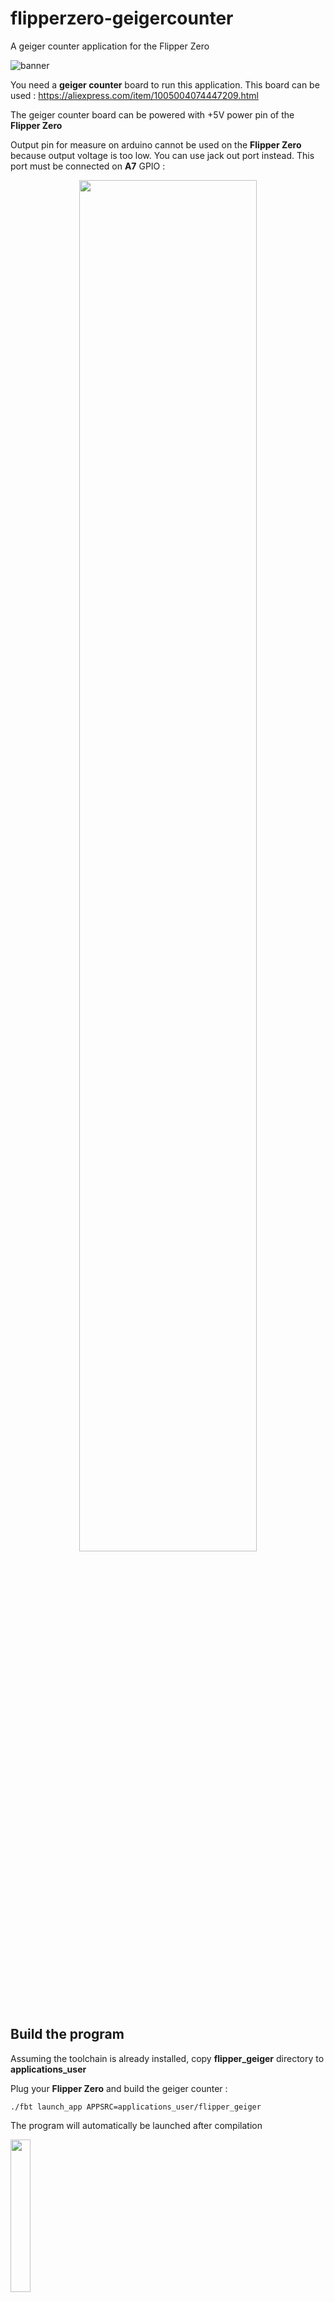 # flipperzero-geigercounter
A geiger counter application for the Flipper Zero

![banner](https://github.com/nmrr/flipperzero-geigercounter/blob/main/img/logo.jpg)

You need a **geiger counter** board to run this application. This board can be used : https://aliexpress.com/item/1005004074447209.html

The geiger counter board can be powered with +5V power pin of the **Flipper Zero** 

Output pin for measure on arduino cannot be used on the **Flipper Zero** because output voltage is too low. You can use jack out port instead. This port must be connected on **A7** GPIO :

<p align="center"><img src="https://github.com/nmrr/flipperzero-geigercounter/blob/main/img/schematic.jpg" width=75% height=75%></p>

## Build the program

Assuming the toolchain is already installed, copy **flipper_geiger** directory to **applications_user**

Plug your **Flipper Zero** and build the geiger counter :
```
./fbt launch_app APPSRC=applications_user/flipper_geiger
```

The program will automatically be launched after compilation

<img src="https://github.com/nmrr/flipperzero-geigercounter/blob/main/img/flipper1.png" width=25% height=25%>

**A4** GPIO can be connected on **A7** GPIO to test this application without using a geiger tube. **A4** GPIO is generating a signal whose frequency changes every second.

Press Ok button to clear the graph, press back button to quit

If you don't want to build this application, just simply copy **flipper_geiger.fap** on your **Flipper Zero**

## Use cases

Ambient radioactivity :

<img src="https://github.com/nmrr/flipperzero-geigercounter/blob/main/img/flipper2.png" width=25% height=25%>

Measure of uranium ore piece inside a lead container :

<img src="https://github.com/nmrr/flipperzero-geigercounter/blob/main/img/flipper3.png" width=25% height=25%>

Measure of uranium ore piece in contact with the geiger tube :

<img src="https://github.com/nmrr/flipperzero-geigercounter/blob/main/img/flipper4.png" width=25% height=25%>

All previous measures in a row (the scale of the graph is automatically adjusted) :

<img src="https://github.com/nmrr/flipperzero-geigercounter/blob/main/img/flipper5.png" width=25% height=25%>
